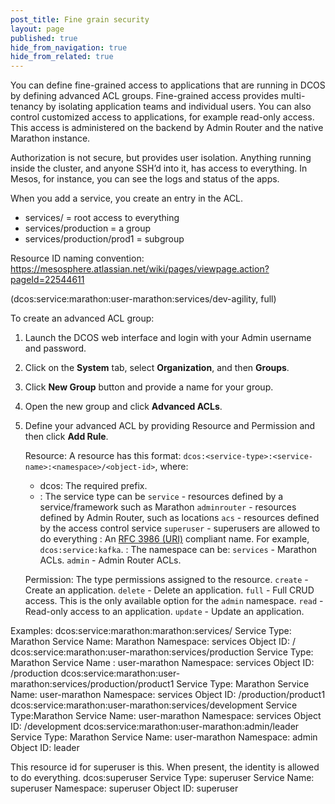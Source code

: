 ```yaml
---
post_title: Fine grain security
layout: page
published: true
hide_from_navigation: true
hide_from_related: true
---
```


You can define fine-grained access to applications that are running in DCOS by defining advanced ACL groups. Fine-grained access provides multi-tenancy by isolating application teams and individual users. You can also control customized access to applications, for example read-only access. This access is administered on the backend by Admin Router and the native Marathon instance. 

Authorization is not secure, but provides user isolation. Anything running inside the cluster, and anyone SSH’d into it, has access to everything. In Mesos, for instance, you can see the logs and status of the apps.

When you add a service, you create an entry in the ACL.
- services/ = root access to everything
- services/production = a group
- services/production/prod1 = subgroup

Resource ID naming convention: https://mesosphere.atlassian.net/wiki/pages/viewpage.action?pageId=22544611
  
(dcos:service:marathon:user-marathon:services/dev-agility, full)

To create an advanced ACL group:

1.  Launch the DCOS web interface and login with your Admin username and password.

1.  Click on the **System** tab, select **Organization**, and then **Groups**.
 
1.  Click **New Group** button and provide a name for your group.

1.  Open the new group and click **Advanced ACLs**.

1.  Define your advanced ACL by providing Resource and Permission and then click **Add Rule**. 

    Resource: A resource has this format: `dcos:<service-type>:<service-name>:<namespace>/<object-id>`, where:
	
	- dcos: The required prefix.
	- <service-type>: The service type can be
		`service` - resources defined by a service/framework such as Marathon
		`adminrouter` - resources defined by Admin Router, such as locations
		`acs` - resources defined by the access control service
		`superuser` - superusers are allowed to do everything
	<service-name>:
		An [RFC 3986 (URI)](https://www.ietf.org/rfc/rfc3986.txt) compliant name. For example, `dcos:service:kafka`.
	<namespace>: The namespace can be:
		`services` - Marathon ACLs.
		`admin` - Admin Router ACLs.
		
	Permission: The type permissions assigned to the resource.
		`create` - Create an application.
		`delete` - Delete an application.
		`full` - Full CRUD access. This is the only available option for the `admin` namespace.
		`read` - Read-only access to an application.
		`update` - Update an application. 



Examples:
dcos:service:marathon:marathon:services/
Service Type: Marathon
Service Name: Marathon
Namespace: services 
Object ID: /
dcos:service:marathon:user-marathon:services/production
Service Type: Marathon
Service Name : user-marathon
Namespace: services
Object ID: /production
dcos:service:marathon:user-marathon:services/production/product1
Service Type: Marathon
Service Name: user-marathon
Namespace: services
Object ID: /production/product1
dcos:service:marathon:user-marathon:services/development
Service Type:Marathon
Service Name: user-marathon
Namespace: services
Object ID: /development
dcos:service:marathon:user-marathon:admin/leader
Service Type: Marathon
Service Name: user-marathon
Namespace: admin
Object ID: leader

This resource id for superuser is this. When present, the identity is allowed to do everything.
dcos:superuser
Service Type: superuser
Service Name: superuser
Namespace: superuser
Object ID: superuser
  
  
  
  
  